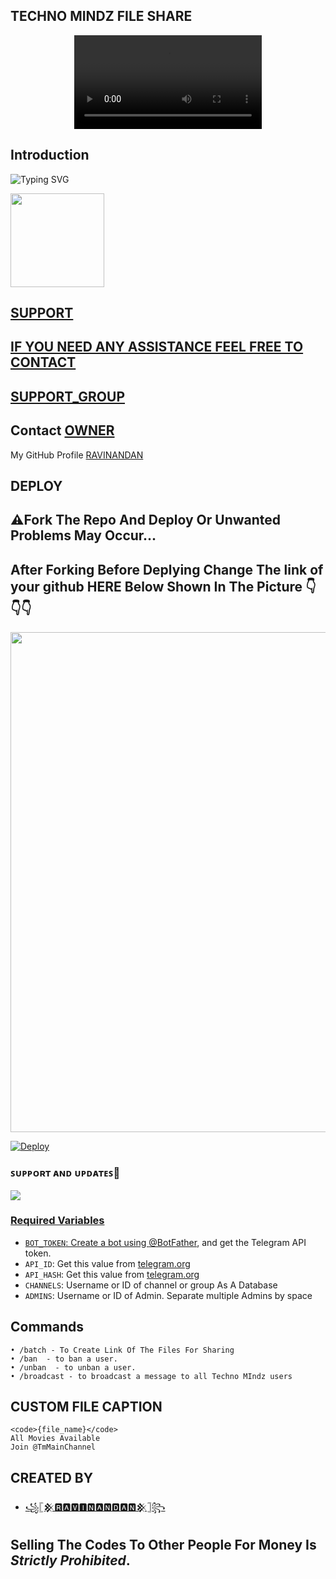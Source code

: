 <h2 align="centre">TECHNO MINDZ FILE SHARE</h2>



<p align="center"><a href="https://t.me/technomindzchat"><video src="https://telegra.ph/file/b31408100f5e429bee76b.mp4" width="300"></a></p>

## Introduction

![Typing SVG](https://readme-typing-svg.herokuapp.com/?lines=Welcome+To+Techno+Mindz!;Created+by+RAVINANDAN!;A+simple+and+a+powerful+Bot!;For+Sending+Lot's+of+Files!;Through+A+Special+Link!;Don't+Forget+To+Subcribe;Techno+Mindz+in+YouTube;)
</p>
</h1>
<a href="https://www.youtube.com/c/TechnoMindz">
  <img src="https://img.shields.io/badge/𝚂𝚄𝙱𝚂𝙲𝚁𝙸𝙱𝙴-red?logo=youtube" width="150">

  



## SUPPORT
## IF YOU NEED ANY ASSISTANCE FEEL FREE TO CONTACT
## [SUPPORT_GROUP](https://t.me/technomindzchat)
## Contact [OWNER](https://t.me/technomindzyt)
My GitHub Profile [RAVINANDAN](https://github.com/RaviTechnoMindz)
## DEPLOY

## ⚠️Fork The Repo And Deploy Or Unwanted Problems May Occur...
## After Forking Before Deplying Change The link of your github HERE Below Shown In The Picture 👇👇👇
<p align="center"><a href="https://t.me/technomindzchat"><img src="https://telegra.ph/file/7dfbf86b1da43cc40208f.jpg" width="800"></a></p>

<a href="https://heroku.com/deploy?template=https://github.com/TechnoMindz/File_Share_Bot">
  <img src="https://www.herokucdn.com/deploy/button.svg" alt="Deploy">
</a>

### ꜱᴜᴘᴘᴏʀᴛ ᴀɴᴅ ᴜᴘᴅᴀᴛᴇꜱ🎑

<a href="https://t.me/tmmainchannel"><img src="https://img.shields.io/badge/Join-Group%20Support-blue.svg?style=for-the-badge&logo=Telegram">

### Required Variables
  
* `BOT_TOKEN`: Create a bot using [@BotFather](https://telegram.dog/BotFather), and get the Telegram API token.
* `API_ID`: Get this value from [telegram.org](https://my.telegram.org/apps)
* `API_HASH`: Get this value from [telegram.org](https://my.telegram.org/apps)
* `CHANNELS`: Username or ID of channel or group As A Database
* `ADMINS`: Username or ID of Admin. Separate multiple Admins by space

## Commands
```
• /batch - To Create Link Of The Files For Sharing
• /ban  - to ban a user.
• /unban  - to unban a user.
• /broadcast - to broadcast a message to all Techno MIndz users
```
## CUSTOM FILE CAPTION
```
<code>{file_name}</code>
All Movies Available
Join @TmMainChannel

```
## CREATED BY
 
* [꧁𓊈𒆜🆁🅰🆅🅸🅽🅰🅽🅳🅰🅽𒆜𓊉꧂](https://t.me/Technomindzyt)
## Selling The Codes To Other People For Money Is *Strictly Prohibited*.

